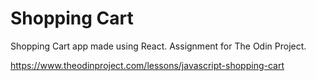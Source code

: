 # Shopping Cart

Shopping Cart app made using React. Assignment for The Odin Project.

https://www.theodinproject.com/lessons/javascript-shopping-cart
